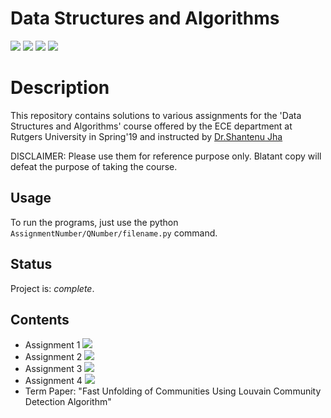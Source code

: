 # Data Structures and Algorithms

![](https://img.shields.io/badge/language-Python-green.svg)
![](https://img.shields.io/badge/language-Java-green.svg)
![](https://img.shields.io/badge/%3E-DSA-yellow.svg)
![](https://img.shields.io/badge/Rutgers-Spring'19-red.svg)


# Description

This repository contains solutions to various assignments for the 'Data Structures and Algorithms' course offered by the ECE department at Rutgers University in Spring'19 and instructed by [Dr.Shantenu Jha](https://www.ece.rutgers.edu/shantenu-jha) 

DISCLAIMER: Please use them for reference purpose only. Blatant copy will defeat the purpose of taking the course. 

## Usage
To run the programs, just use the python ```AssignmentNumber/QNumber/filename.py``` command.


## Status
Project is: _complete_. 

## Contents

- Assignment 1 ![](https://img.shields.io/badge/Python-green.svg)
- Assignment 2 ![](https://img.shields.io/badge/Python-green.svg)
- Assignment 3 ![](https://img.shields.io/badge/Java-red.svg)
- Assignment 4 ![](https://img.shields.io/badge/Java-red.svg)
- Term Paper: "Fast Unfolding of Communities Using Louvain Community Detection Algorithm"
